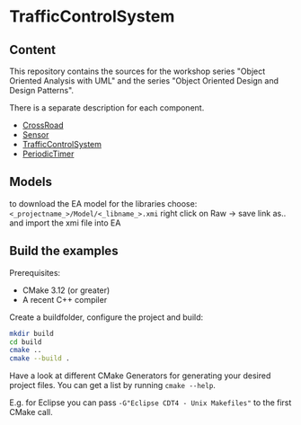 # TrafficControlSystem

## Content

This repository contains the sources for the workshop series "Object Oriented
Analysis with UML" and the series "Object Oriented Design and Design Patterns".

There is a separate description for each component.

- [CrossRoad](./CrossRoadLib/CrossRoad.md)
- [Sensor](./Sensor/Sensor.md)
- [TrafficControlSystem](./TrafficControlSystem/TrafficControlSystem.md)
- [PeriodicTimer](./PeriodicTimer/PeriodicTimer.md)

## Models

to download the EA model for the libraries choose:
`<_projectname_>/Model/<_libname_>.xmi` right click on Raw -> save link as.. and
import the xmi file into EA

## Build the examples

Prerequisites:

- CMake 3.12 (or greater)
- A recent C++ compiler

Create a buildfolder, configure the project and build:

```bash
mkdir build
cd build
cmake ..
cmake --build .
```

Have a look at different CMake Generators for generating your desired project
files. You can get a list by running `cmake --help`.

E.g. for Eclipse you can pass `-G"Eclipse CDT4 - Unix Makefiles"` to the first CMake call.
